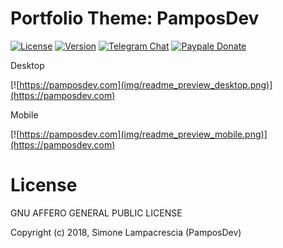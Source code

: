 # Portfolio Theme: PamposDev
[![License](https://img.shields.io/badge/license-AGLPv3-brightgreen.svg)]()
[![Version](https://img.shields.io/badge/version-v0.3-lightgrey.svg)]()
[![Telegram Chat](https://img.shields.io/badge/chat%20on-Telegram-blue.svg)](https://t.me/pamposdev)
[![Paypale Donate](https://img.shields.io/badge/donate-PayPal-red.svg)](https://paypal.me/pamposdev)

Desktop

[![https://pamposdev.com](img/readme_preview_desktop.png)](https://pamposdev.com)

Mobile

[![https://pamposdev.com](img/readme_preview_mobile.png)](https://pamposdev.com)

# License

GNU AFFERO GENERAL PUBLIC LICENSE

Copyright (c) 2018, Simone Lampacrescia (PamposDev)
